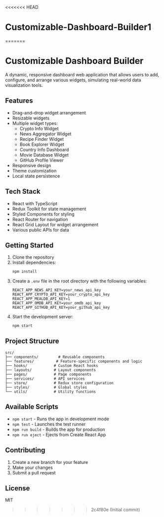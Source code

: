 <<<<<<< HEAD
# Customizable-Dashboard-Builder1
=======
# Customizable Dashboard Builder

A dynamic, responsive dashboard web application that allows users to add, configure, and arrange various widgets, simulating real-world data visualization tools.

## Features

- Drag-and-drop widget arrangement
- Resizable widgets
- Multiple widget types:
  - Crypto Info Widget
  - News Aggregator Widget
  - Recipe Finder Widget
  - Book Explorer Widget
  - Country Info Dashboard
  - Movie Database Widget
  - GitHub Profile Viewer
- Responsive design
- Theme customization
- Local state persistence

## Tech Stack

- React with TypeScript
- Redux Toolkit for state management
- Styled Components for styling
- React Router for navigation
- React Grid Layout for widget arrangement
- Various public APIs for data

## Getting Started

1. Clone the repository
2. Install dependencies:
   ```bash
   npm install
   ```
3. Create a `.env` file in the root directory with the following variables:
   ```
   REACT_APP_NEWS_API_KEY=your_news_api_key
   REACT_APP_CRYPTO_API_KEY=your_crypto_api_key
   REACT_APP_MEALDB_API_KEY=1
   REACT_APP_OMDB_API_KEY=your_omdb_api_key
   REACT_APP_GITHUB_API_KEY=your_github_api_key
   ```
4. Start the development server:
   ```bash
   npm start
   ```

## Project Structure

```
src/
├── components/         # Reusable components
├── features/          # Feature-specific components and logic
├── hooks/            # Custom React hooks
├── layouts/          # Layout components
├── pages/            # Page components
├── services/         # API services
├── store/            # Redux store configuration
├── styles/           # Global styles
└── utils/            # Utility functions
```

## Available Scripts

- `npm start` - Runs the app in development mode
- `npm test` - Launches the test runner
- `npm run build` - Builds the app for production
- `npm run eject` - Ejects from Create React App

## Contributing

1. Create a new branch for your feature
2. Make your changes
3. Submit a pull request

## License

MIT
>>>>>>> 2c4f80e (Initial commit)
